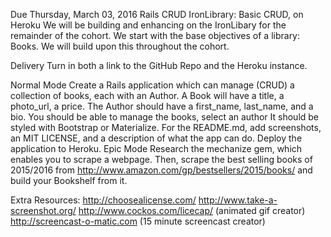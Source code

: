 Due Thursday, March 03, 2016  Rails CRUD
IronLibrary: Basic CRUD, on Heroku
We will be building and enhancing on the IronLibary for the remainder of the cohort.
We start with the base objectives of a library: Books. We will build upon this throughout the cohort.

Delivery
Turn in both a link to the GitHub Repo and the Heroku instance.

Normal Mode
Create a Rails application which can manage (CRUD) a collection of books, each with an Author. A Book will have a title, a photo_url, a price. The Author should have a first_name, last_name, and a bio.
You should be able to manage the books, select an author
It should be styled with Bootstrap or Materialize.
For the README.md, add screenshots, an MIT LICENSE, and a description of what the app can do.
Deploy the application to Heroku.
Epic Mode
Research the mechanize gem, which enables you to scrape a webpage. Then, scrape the best selling books of 2015/2016 from http://www.amazon.com/gp/bestsellers/2015/books/ and build your Bookshelf from it.

Extra Resources:
http://choosealicense.com/
http://www.take-a-screenshot.org/
http://www.cockos.com/licecap/ (animated gif creator)
http://screencast-o-matic.com (15 minute screencast creator)
